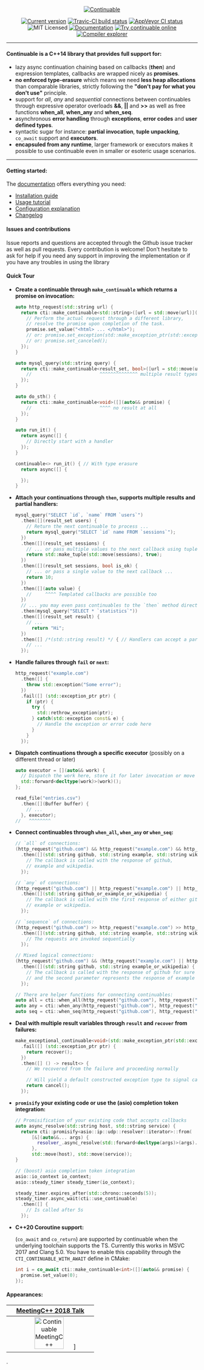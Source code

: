 
<p align="center">
  <a href="https://naios.github.io/continuable/">
    <img alt="Continuable" src="https://raw.githubusercontent.com/Naios/continuable/master/doc/slideshow.gif">
  </a>
</p>

<p align="center">
  <a href="https://naios.github.io/continuable/changelog.html#changelog-versions-4-0-0"><img alt="Current version" src="https://img.shields.io/badge/Version-4.0.0-0091EA.svg"></a>
  <a href="https://travis-ci.org/Naios/continuable"><img alt="Travic-CI build status" src="https://travis-ci.org/Naios/continuable.svg?branch=master"></a>
  <a href="https://ci.appveyor.com/project/Naios/continuable/branch/master"><img alt="AppVeyor CI status" src="https://ci.appveyor.com/api/projects/status/328ta3r5x92f3byv/branch/master?svg=true"></a>
  <img alt="MIT Licensed" src="https://img.shields.io/badge/License-MIT-00838F.svg">
  <a href="https://naios.github.io/continuable/"><img alt="Documentation" src="https://img.shields.io/badge/Documentation-Doxygen-26A69A.svg"></a>
  <a href="https://wandbox.org/permlink/EDr7u2P5HXs2W6p1"><img alt="Try continuable online" src="https://img.shields.io/badge/Run-online-4DB6AC.svg"></a>
  <a href="https://godbolt.org/g/iyE4Ww"><img alt="Compiler explorer" src="https://img.shields.io/badge/Compiler-explorer-58CEC2.svg"></a>
</p>

------

#### Continuable is a C++14 library that provides full support for:

* lazy async continuation chaining based on callbacks (**then**) and expression templates, callbacks are wrapped nicely as **promises**.
* **no enforced type-erasure** which means we need **less heap allocations** than comparable libraries, strictly following the **"don't pay for what you don't use"** principle.
* support for *all*, *any* and *sequential* connections between continuables through expressive operator overloads **&&**, **||** and **>>** as well as free functions **when_all**, **when_any** and **when_seq**.
* asynchronous **error handling** through **exceptions**, **error codes** and **user defined types**.
* syntactic sugar for instance: **partial invocation**, **tuple unpacking**, `co_await` support and **executors**.
* **encapsuled from any runtime**, larger framework or executors makes it possible to use continuable even in smaller or esoteric usage scenarios.

------

#### Getting started:

The [documentation](https://naios.github.io/continuable/) offers everything you need:
* [Installation guide](https://naios.github.io/continuable/installation.html)
* [Usage tutorial](https://naios.github.io/continuable/tutorial.html)
* [Configuration explanation](https://naios.github.io/continuable/configuration.html)
* [Changelog](https://naios.github.io/continuable/changelog.html)


#### Issues and contributions

Issue reports and questions are accepted through the Github issue tracker as well as pull requests.
Every contribution is welcome! Don't hesitate to ask for help if you need any support
in improving the implementation or if you have any troubles in using the library

#### Quick Tour

- **Create a continuable through `make_continuable` which returns a promise on invocation:**
  ```cpp
  auto http_request(std::string url) {
    return cti::make_continuable<std::string>([url = std::move(url)](auto&& promise) {
      // Perform the actual request through a different library,
      // resolve the promise upon completion of the task.
      promise.set_value("<html> ... </html>");
      // or: promise.set_exception(std::make_exception_ptr(std::exception("Some error")));
      // or: promise.set_canceled();
    });
  }

  auto mysql_query(std::string query) {
    return cti::make_continuable<result_set, bool>([url = std::move(url)](auto&& promise) {
      //                         ^^^^^^^^^^^^^^ multiple result types
    });
  }

  auto do_sth() {
    return cti::make_continuable<void>([](auto&& promise) {
      //                         ^^^^ no result at all
    });
  }

  auto run_it() {
    return async([] {
      // Directly start with a handler
    });
  }

  continuable<> run_it() { // With type erasure
    return async([] {

    });
  }
  ```

- **Attach your continuations through `then`, supports multiple results and partial handlers:**
  ```cpp
  mysql_query("SELECT `id`, `name` FROM `users`")
    .then([](result_set users) {
      // Return the next continuable to process ...
      return mysql_query("SELECT `id` name FROM `sessions`");
    })
    .then([](result_set sessions) {
      // ... or pass multiple values to the next callback using tuples or pairs ...
      return std::make_tuple(std::move(sessions), true);
    })
    .then([](result_set sessions, bool is_ok) {
      // ... or pass a single value to the next callback ...
      return 10;
    })
    .then([](auto value) {
      //     ^^^^ Templated callbacks are possible too
    })
    // ... you may even pass continuables to the `then` method directly:
    .then(mysql_query("SELECT * `statistics`"))
    .then([](result_set result) {
      // ...
        return "Hi";
    })
    .then([] /*(std::string result) */ { // Handlers can accept a partial set of arguments{
      // ...
    });
  ```

- **Handle failures through `fail` or `next`:**
  ```cpp
  http_request("example.com")
    .then([] {
      throw std::exception("Some error");
    })
    .fail([] (std::exception_ptr ptr) {
      if (ptr) {
        try {
          std::rethrow_exception(ptr);
        } catch(std::exception const& e) {
          // Handle the exception or error code here
        }
      }
    });
  ```

- **Dispatch continuations through a specific executor** (possibly on a different thread or later)

  ```cpp
  auto executor = [](auto&& work) {
    // Dispatch the work here, store it for later invocation or move it to another thread.
    std::forward<decltype(work)>(work)();
  };

  read_file("entries.csv")
    .then([](Buffer buffer) {
      // ...
    }, executor);
  //   ^^^^^^^^
  ```

- **Connect continuables through `when_all`, `when_any` or `when_seq`:**
  ```cpp
  // `all` of connections:
  (http_request("github.com") && http_request("example.com") && http_request("wikipedia.org"))
    .then([](std::string github, std::string example, std::string wikipedia) {
      // The callback is called with the response of github,
      // example and wikipedia.
    });

  // `any` of connections:
  (http_request("github.com") || http_request("example.com") || http_request("wikipedia.org"))
    .then([](std::string github_or_example_or_wikipedia) {
      // The callback is called with the first response of either github,
      // example or wikipedia.
    });

  // `sequence` of connections:
  (http_request("github.com") >> http_request("example.com") >> http_request("wikipedia.org"))
    .then([](std::string github, std::string example, std::string wikipedia) {
      // The requests are invoked sequentially
    });

  // Mixed logical connections:
  (http_request("github.com") && (http_request("example.com") || http_request("wikipedia.org")))
    .then([](std::string github, std::string example_or_wikipedia) {
      // The callback is called with the response of github for sure
      // and the second parameter represents the response of example or wikipedia.
    });

  // There are helper functions for connecting continuables:
  auto all = cti::when_all(http_request("github.com"), http_request("example.com"));
  auto any = cti::when_any(http_request("github.com"), http_request("example.com"));
  auto seq = cti::when_seq(http_request("github.com"), http_request("example.com"));
  ```

- **Deal with multiple result variables through `result` and `recover` from failures:**
  ```cpp
  make_exceptional_continuable<void>(std::make_exception_ptr(std::exception("Some error"))
    .fail([] (std::exception_ptr ptr) {
      return recover();
    })
    .then([] () -> result<> {
      // We recovered from the failure and proceeding normally

      // Will yield a default constructed exception type to signal cancellation
      return cancel();
    });
  ```

- **`promisify` your existing code or use the (asio) completion token integration:**
  ```cpp
  // Promisification of your existing code that accepts callbacks
  auto async_resolve(std::string host, std::string service) {
    return cti::promisify<asio::ip::udp::resolver::iterator>::from(
        [&](auto&&... args) {
          resolver_.async_resolve(std::forward<decltype(args)>(args)...);
        },
        std::move(host), std::move(service));
  }

  // (boost) asio completion token integration
  asio::io_context io_context;
  asio::steady_timer steady_timer(io_context);

  steady_timer.expires_after(std::chrono::seconds(5));
  steady_timer.async_wait(cti::use_continuable)
    .then([] {
      // Is called after 5s
    });
  ```

- **C++20 Coroutine support:**

  (`co_await` and `co_return`) are supported by continuable when the underlying toolchain supports the TS. Currently this works in MSVC 2017 and Clang 5.0. You have to enable this capability through the `CTI_CONTINUABLE_WITH_AWAIT` define in CMake:

  ```cpp
  int i = co_await cti::make_continuable<int>([](auto&& promise) {
    promise.set_value(0);
  });
  ```


#### Appearances:

| [MeetingC++ 2018 Talk](https://naios.github.io/talks/2018-11-17-Meeting-C%2B%2B-Berlin/Continuable.pdf) |
| :---: |
| [<img alt="Continuable MeetingC++" width="60%" src="https://img.youtube.com/vi/l6-spMA_x6g/0.jpg">](https://www.youtube.com/watch?v=l6-spMA_x6g)] |

.

